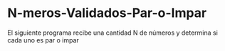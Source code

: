 # N-meros-Validados-Par-o-Impar
El siguiente programa recibe una cantidad N de números y determina si cada uno es par o impar 
